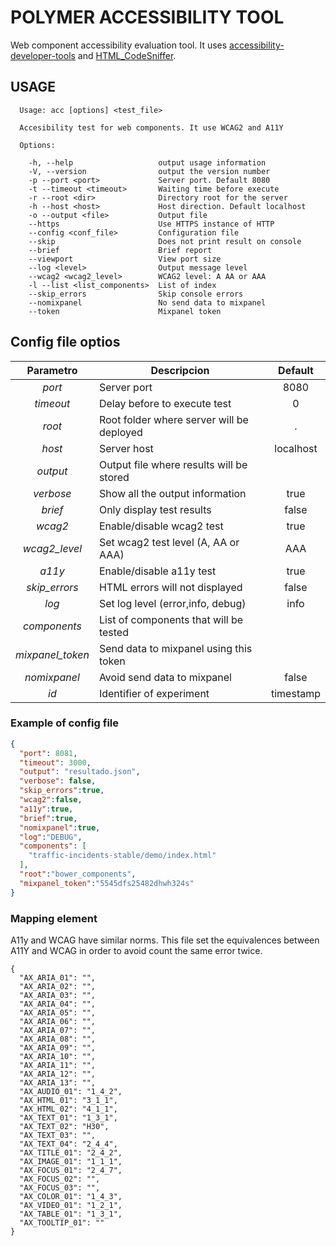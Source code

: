 # POLYMER ACCESSIBILITY TOOL

Web component accessibility evaluation tool. It uses
[accessibility-developer-tools](https://github.com/GoogleChrome/accessibility-developer-tools)
and [HTML_CodeSniffer](https://github.com/squizlabs/HTML_CodeSniffer).

## USAGE
```pre
  Usage: acc [options] <test_file>

  Accesibility test for web components. It use WCAG2 and A11Y

  Options:

    -h, --help                   output usage information
    -V, --version                output the version number
    -p --port <port>             Server port. Default 8080
    -t --timeout <timeout>       Waiting time before execute
    -r --root <dir>              Directory root for the server
    -h --host <host>             Host direction. Default localhost
    -o --output <file>           Output file
    --https                      Use HTTPS instance of HTTP
    --config <conf_file>         Configuration file
    --skip                       Does not print result on console
    --brief                      Brief report
    --viewport                   View port size
    --log <level>                Output message level
    --wcag2 <wcag2_level>        WCAG2 level: A AA or AAA
    -l --list <list_components>  List of index
    --skip_errors                Skip console errors
    --nomixpanel                 No send data to mixpanel
    --token                      Mixpanel token

```
## Config file optios

| Parametro        | Descripcion                               | Default   |
|:----------------:|-------------------------------------------|:---------:|
| *port*           | Server port                               | 8080      |
| *timeout*        | Delay before to execute test              | 0         |
| *root*           | Root folder where server will be deployed | .         |
| *host*           | Server host                               | localhost |
| *output*         | Output file where results will be stored  |           |
| *verbose*        | Show all the output information           | true      |
| *brief*          | Only display test results                 | false     |
| *wcag2*          | Enable/disable wcag2 test                 | true      |
| *wcag2_level*    | Set wcag2 test level (A, AA or AAA)       | AAA       |
| *a11y*           | Enable/disable a11y test                  | true      |
| *skip_errors*    | HTML errors will not displayed            | false     |
| *log*            | Set log level (error,info, debug)         | info      |
| *components*     | List of components that will be  tested   |           |
| *mixpanel_token* | Send data to mixpanel using this token    |           |
| *nomixpanel*     | Avoid send data to mixpanel               | false     |
| *id*             | Identifier of experiment                  | timestamp |

### Example of config file

```json
{
  "port": 8081,
  "timeout": 3000,
  "output": "resultado.json",
  "verbose": false,
  "skip_errors":true,
  "wcag2":false,
  "a11y":true,
  "brief":true,
  "nomixpanel":true,
  "log":"DEBUG",
  "components": [
    "traffic-incidents-stable/demo/index.html"
  ],
  "root":"bower_components",
  "mixpanel_token":"5545dfs25482dhwh324s"
}
```

### Mapping element
A11y and WCAG have similar norms. This file set the equivalences between A11Y and WCAG in order to avoid count the same error twice.

```
{
  "AX_ARIA_01": "",
  "AX_ARIA_02": "",
  "AX_ARIA_03": "",
  "AX_ARIA_04": "",
  "AX_ARIA_05": "",
  "AX_ARIA_06": "",
  "AX_ARIA_07": "",
  "AX_ARIA_08": "",
  "AX_ARIA_09": "",
  "AX_ARIA_10": "",
  "AX_ARIA_11": "",
  "AX_ARIA_12": "",
  "AX_ARIA_13": "",
  "AX_AUDIO_01": "1_4_2",
  "AX_HTML_01": "3_1_1",
  "AX_HTML_02": "4_1_1",
  "AX_TEXT_01": "1_3_1",
  "AX_TEXT_02": "H30",
  "AX_TEXT_03": "",
  "AX_TEXT_04": "2_4_4",
  "AX_TITLE_01": "2_4_2",
  "AX_IMAGE_01": "1_1_1",
  "AX_FOCUS_01": "2_4_7",
  "AX_FOCUS_02": "",
  "AX_FOCUS_03": "",
  "AX_COLOR_01": "1_4_3",
  "AX_VIDEO_01": "1_2_1",
  "AX_TABLE_01": "1_3_1",
  "AX_TOOLTIP_01": ""
}
```
